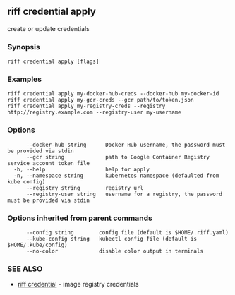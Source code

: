 ## riff credential apply

create or update credentials

### Synopsis


<todo>


```
riff credential apply [flags]
```

### Examples

```
riff credential apply my-docker-hub-creds --docker-hub my-docker-id
riff credential apply my-gcr-creds --gcr path/to/token.json
riff credential apply my-registry-creds --registry http://registry.example.com --registry-user my-username
```

### Options

```
      --docker-hub string      Docker Hub username, the password must be provided via stdin
      --gcr string             path to Google Container Registry service account token file
  -h, --help                   help for apply
  -n, --namespace string       kubernetes namespace (defaulted from kube config)
      --registry string        registry url
      --registry-user string   username for a registry, the password must be provided via stdin
```

### Options inherited from parent commands

```
      --config string        config file (default is $HOME/.riff.yaml)
      --kube-config string   kubectl config file (default is $HOME/.kube/config)
      --no-color             disable color output in terminals
```

### SEE ALSO

* [riff credential](riff_credential.md)	 - image registry credentials

